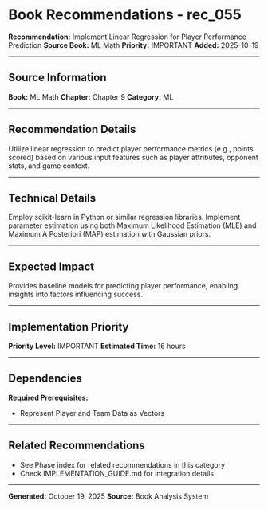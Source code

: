 # Book Recommendations - rec_055

**Recommendation:** Implement Linear Regression for Player Performance Prediction
**Source Book:** ML Math
**Priority:** IMPORTANT
**Added:** 2025-10-19

---

## Source Information

**Book:** ML Math
**Chapter:** Chapter 9
**Category:** ML

---

## Recommendation Details

Utilize linear regression to predict player performance metrics (e.g., points scored) based on various input features such as player attributes, opponent stats, and game context.

---

## Technical Details

Employ scikit-learn in Python or similar regression libraries. Implement parameter estimation using both Maximum Likelihood Estimation (MLE) and Maximum A Posteriori (MAP) estimation with Gaussian priors.

---

## Expected Impact

Provides baseline models for predicting player performance, enabling insights into factors influencing success.

---

## Implementation Priority

**Priority Level:** IMPORTANT
**Estimated Time:** 16 hours

---

## Dependencies

**Required Prerequisites:**

- Represent Player and Team Data as Vectors


---

## Related Recommendations

- See Phase index for related recommendations in this category
- Check IMPLEMENTATION_GUIDE.md for integration details

---

**Generated:** October 19, 2025
**Source:** Book Analysis System

